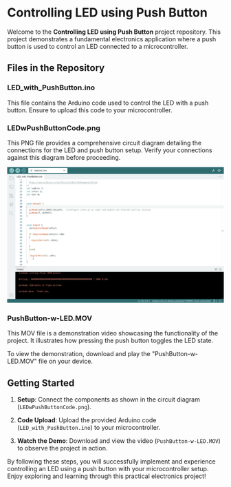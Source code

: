
# Controlling LED using Push Button

Welcome to the **Controlling LED using Push Button** project repository. This project demonstrates a fundamental electronics application where a push button is used to control an LED connected to a microcontroller.

## Files in the Repository

### LED_with_PushButton.ino

This file contains the Arduino code used to control the LED with a push button. Ensure to upload this code to your microcontroller.

### LEDwPushButtonCode.png

This PNG file provides a comprehensive circuit diagram detailing the connections for the LED and push button setup. Verify your connections against this diagram before proceeding.

![Circuit Diagram](LEDwPushButtonCode.png)

### PushButton-w-LED.MOV

This MOV file is a demonstration video showcasing the functionality of the project. It illustrates how pressing the push button toggles the LED state.

To view the demonstration, download and play the "PushButton-w-LED.MOV" file on your device.

## Getting Started

1. **Setup**: Connect the components as shown in the circuit diagram (`LEDwPushButtonCode.png`).

2. **Code Upload**: Upload the provided Arduino code (`LED_with_PushButton.ino`) to your microcontroller.

3. **Watch the Demo**: Download and view the video (`PushButton-w-LED.MOV`) to observe the project in action.

By following these steps, you will successfully implement and experience controlling an LED using a push button with your microcontroller setup. Enjoy exploring and learning through this practical electronics project!

